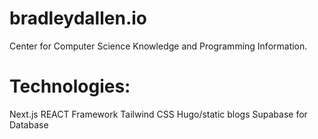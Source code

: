 # bradleydallen.io
Center for Computer Science Knowledge and Programming Information.

# Technologies:
Next.js REACT Framework
Tailwind CSS
Hugo/static blogs
Supabase for Database

